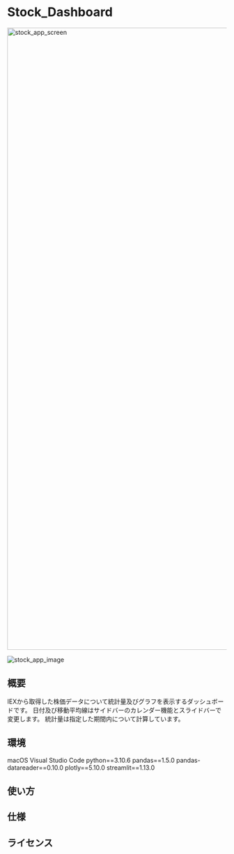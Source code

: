# Stock_Dashboard


<img width="1429" alt="stock_app_screen" src="https://user-images.githubusercontent.com/67322317/194794859-76748823-6812-451c-9461-ae107b17e6e3.png">

![stock_app_image](https://user-images.githubusercontent.com/67322317/194796205-3d714d04-7868-45a5-9a1d-57d85ad0ce66.gif)


## 概要
IEXから取得した株価データについて統計量及びグラフを表示するダッシュボードです。
日付及び移動平均線はサイドバーのカレンダー機能とスライドバーで変更します。
統計量は指定した期間内について計算しています。

## 環境
macOS
Visual Studio Code
python==3.10.6
pandas==1.5.0
pandas-datareader==0.10.0
plotly==5.10.0
streamlit==1.13.0

## 使い方


## 仕様


## ライセンス
